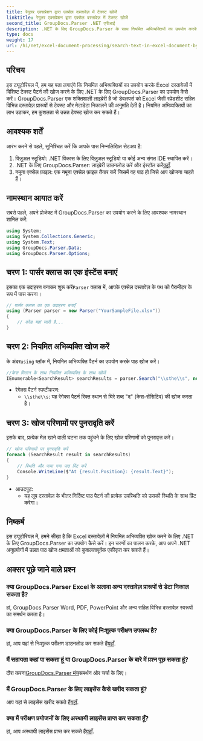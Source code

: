 ```yaml
---
title: रेगुलर एक्सप्रेशन द्वारा एक्सेल दस्तावेज़ में टेक्स्ट खोजें
linktitle: रेगुलर एक्सप्रेशन द्वारा एक्सेल दस्तावेज़ में टेक्स्ट खोजें
second_title: GroupDocs.Parser .NET एपीआई
description: .NET के लिए GroupDocs.Parser के साथ नियमित अभिव्यक्तियों का उपयोग करके Excel दस्तावेज़ों में टेक्स्ट खोजना सीखें। कुशलतापूर्वक उन्नत टेक्स्ट खोजें करें।
type: docs
weight: 17
url: /hi/net/excel-document-processing/search-text-in-excel-document-by-regular-expression/
---
```

## परिचय
इस ट्यूटोरियल में, हम यह पता लगाएंगे कि नियमित अभिव्यक्तियों का उपयोग करके Excel दस्तावेज़ों में विशिष्ट टेक्स्ट पैटर्न की खोज करने के लिए .NET के लिए GroupDocs.Parser का उपयोग कैसे करें। GroupDocs.Parser एक शक्तिशाली लाइब्रेरी है जो डेवलपर्स को Excel जैसी स्प्रेडशीट सहित विभिन्न दस्तावेज़ प्रारूपों से टेक्स्ट और मेटाडेटा निकालने की अनुमति देती है। नियमित अभिव्यक्तियों का लाभ उठाकर, हम कुशलता से उन्नत टेक्स्ट खोज कर सकते हैं।
## आवश्यक शर्तें
आरंभ करने से पहले, सुनिश्चित करें कि आपके पास निम्नलिखित सेटअप है:
1. विज़ुअल स्टूडियो: .NET विकास के लिए विज़ुअल स्टूडियो या कोई अन्य संगत IDE स्थापित करें।
2.  .NET के लिए GroupDocs.Parser: लाइब्रेरी डाउनलोड करें और इंस्टॉल करें[यहाँ](https://releases.groupdocs.com/parser/net/).
3. नमूना एक्सेल फ़ाइल: एक नमूना एक्सेल फ़ाइल तैयार करें जिसमें वह पाठ हो जिसे आप खोजना चाहते हैं।

## नामस्थान आयात करें
सबसे पहले, अपने प्रोजेक्ट में GroupDocs.Parser का उपयोग करने के लिए आवश्यक नामस्थान शामिल करें:
```csharp
using System;
using System.Collections.Generic;
using System.Text;
using GroupDocs.Parser.Data;
using GroupDocs.Parser.Options;
```
## चरण 1: पार्सर क्लास का एक इंस्टेंस बनाएं
 इसका एक उदाहरण बनाकर शुरू करें`Parser` क्लास में, आपके एक्सेल दस्तावेज़ के पथ को पैरामीटर के रूप में पास करना।
```csharp
// पार्सर क्लास का एक उदाहरण बनाएँ
using (Parser parser = new Parser("YourSampleFile.xlsx"))
{
    // कोड यहां जारी है...
}
```
## चरण 2: नियमित अभिव्यक्ति खोज करें
 के अंदर`using` ब्लॉक में, नियमित अभिव्यक्ति पैटर्न का उपयोग करके पाठ खोज करें।
```csharp
//केस मिलान के साथ नियमित अभिव्यक्ति के साथ खोजें
IEnumerable<SearchResult> searchResults = parser.Search("\\sthe\\s", new SearchOptions(true, false, true));
```
- रेगेक्स पैटर्न स्पष्टीकरण:
  - `\\sthe\\s`: यह रेगेक्स पैटर्न रिक्त स्थान से घिरे शब्द "द" (केस-सेंसिटिव) की खोज करता है।
## चरण 3: खोज परिणामों पर पुनरावृति करें
इसके बाद, प्रत्येक मेल खाने वाली घटना तक पहुंचने के लिए खोज परिणामों को पुनरावृत्त करें।
```csharp
// खोज परिणामों पर पुनरावृति करें
foreach (SearchResult result in searchResults)
{
    // स्थिति और पाया गया पाठ प्रिंट करें
    Console.WriteLine($"At {result.Position}: {result.Text}");
}
```
- आउटपुट:
  - यह लूप दस्तावेज़ के भीतर निर्दिष्ट पाठ पैटर्न की प्रत्येक उपस्थिति को उसकी स्थिति के साथ प्रिंट करेगा।

## निष्कर्ष
इस ट्यूटोरियल में, हमने सीखा है कि Excel दस्तावेज़ों में नियमित अभिव्यक्ति खोज करने के लिए .NET के लिए GroupDocs.Parser का उपयोग कैसे करें। इन चरणों का पालन करके, आप अपने .NET अनुप्रयोगों में उन्नत पाठ खोज क्षमताओं को कुशलतापूर्वक एकीकृत कर सकते हैं।

## अक्सर पूछे जाने वाले प्रश्न
### क्या GroupDocs.Parser Excel के अलावा अन्य दस्तावेज़ प्रारूपों से डेटा निकाल सकता है?
हां, GroupDocs.Parser Word, PDF, PowerPoint और अन्य सहित विभिन्न दस्तावेज़ स्वरूपों का समर्थन करता है।
### क्या GroupDocs.Parser के लिए कोई निःशुल्क परीक्षण उपलब्ध है?
 हां, आप यहां से निःशुल्क परीक्षण डाउनलोड कर सकते हैं[यहाँ](https://releases.groupdocs.com/).
### मैं सहायता कहां पा सकता हूं या GroupDocs.Parser के बारे में प्रश्न पूछ सकता हूं?
 दौरा करना[GroupDocs.Parser मंच](https://forum.groupdocs.com/c/parser/17)समर्थन और चर्चा के लिए।
### मैं GroupDocs.Parser के लिए लाइसेंस कैसे खरीद सकता हूं?
 आप यहां से लाइसेंस खरीद सकते हैं[यहाँ](https://purchase.groupdocs.com/buy).
### क्या मैं परीक्षण प्रयोजनों के लिए अस्थायी लाइसेंस प्राप्त कर सकता हूँ?
 हां, आप अस्थायी लाइसेंस प्राप्त कर सकते हैं[यहाँ](https://purchase.groupdocs.com/temporary-license/).